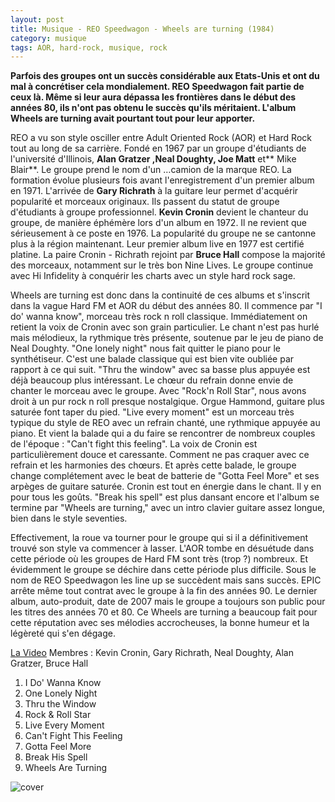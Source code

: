 ```yaml
---
layout: post
title: Musique - REO Speedwagon - Wheels are turning (1984)
category: musique
tags: AOR, hard-rock, musique, rock
---
```


**Parfois des groupes ont un succès considérable aux Etats-Unis et ont du mal à concrétiser cela mondialement. REO Speedwagon fait partie de ceux là. Même si leur aura dépassa les frontières dans le début des années 80, ils n'ont pas obtenu le succès qu'ils méritaient. L'album Wheels are turning avait pourtant tout pour leur apporter.**

REO a vu son style osciller entre Adult Oriented Rock (AOR) et Hard Rock tout au long de sa carrière. Fondé en 1967 par un groupe d'étudiants de l'université d'Illinois, **Alan Gratzer ,Neal Doughty, Joe Matt** et** Mike Blair**. Le groupe prend le nom d'un …camion de la marque REO. La formation évolue plusieurs fois avant l'enregistrement d'un premier album en 1971. L'arrivée de **Gary Richrath** à la guitare leur permet d'acquérir popularité et morceaux originaux. Ils passent du statut de groupe d'étudiants à groupe professionnel. **Kevin Cronin** devient le chanteur du groupe, de manière éphémère lors d'un album en 1972. Il ne revient que sérieusement à ce poste en 1976. La popularité du groupe ne se cantonne plus à la région maintenant. Leur premier album live en 1977 est certifié platine. La paire Cronin - Richrath rejoint par **Bruce Hall** compose la majorité des morceaux, notamment sur le très bon Nine Lives. Le groupe continue avec Hi Infidelity à conquérir les charts avec un style hard rock sage.

Wheels are turning est donc dans la continuité de ces albums et s'inscrit dans la vague Hard FM et AOR du début des années 80. Il commence par "I do' wanna know", morceau très rock n roll classique. Immédiatement on retient la voix de Cronin avec son grain particulier. Le chant n'est pas hurlé mais mélodieux, la rythmique très présente, soutenue par le jeu de piano de Neal Doughty. "One lonely night" nous fait quitter le piano pour le synthétiseur. C'est une balade classique qui est bien vite oubliée par rapport à ce qui suit. "Thru the window" avec sa basse plus appuyée est déjà beaucoup plus intéressant. Le chœur du refrain donne envie de chanter le morceau avec le groupe. Avec "Rock'n Roll Star", nous avons droit à un pur rock n roll presque nostalgique. Orgue Hammond, guitare plus saturée font taper du pied. "Live every moment" est un morceau très typique du style de REO avec un refrain chanté, une rythmique appuyée au piano. Et vient la balade qui a du faire se rencontrer de nombreux couples de l'époque : "Can't fight this feeling". La voix de Cronin est particulièrement douce et caressante. Comment ne pas craquer avec ce refrain et les harmonies des chœurs. Et après cette balade, le groupe change complétement avec le beat de batterie de "Gotta Feel More" et ses arpèges de guitare saturée. Cronin est tout en énergie dans le chant. Il y en pour tous les goûts. "Break his spell" est plus dansant encore et l'album se termine par "Wheels are turning," avec un intro clavier guitare assez longue, bien dans le style seventies.

Effectivement, la roue va tourner pour le groupe qui si il a définitivement trouvé son style va commencer à lasser. L'AOR tombe en désuétude dans cette période où les groupes de Hard FM sont très (trop ?) nombreux. Et évidemment le groupe se déchire dans cette période plus difficile. Sous le nom de REO Speedwagon les line up se succèdent mais sans succès. EPIC arrête même tout contrat avec le groupe à la fin des années 90. Le dernier album, auto-produit, date de 2007 mais le groupe a toujours son public pour les titres des années 70 et 80. Ce Wheels are turning a beaucoup fait pour cette réputation avec ses mélodies accrocheuses, la bonne humeur et la légèreté qui s'en dégage.

[La Video](https://www.youtube.com/watch?v=zpOULjyy-n8)
Membres : Kevin Cronin, Gary Richrath, Neal Doughty, Alan Gratzer, Bruce Hall

1. I Do' Wanna Know
2. One Lonely Night
3. Thru the Window
4. Rock &amp; Roll Star
5. Live Every Moment
6. Can't Fight This Feeling
7. Gotta Feel More
8. Break His Spell
9. Wheels Are Turning

![cover](http://cheziceman.files.wordpress.com/2014/11/reowheels.jpg)

